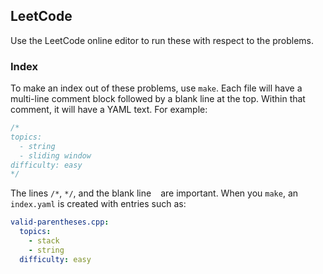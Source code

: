 ## LeetCode

Use the LeetCode online editor to run these with respect to the problems.

### Index

To make an index out of these problems, use `make`. Each file will have a multi-line comment block followed by a blank line at the top. Within that comment, it will have a YAML text. For example:

```C
/*
topics:
  - string
  - sliding window
difficulty: easy
*/

```

The lines `/*`, `*/`, and the blank line ` ` are important. When you `make`, an `index.yaml` is created with entries such as:

```YAML
valid-parentheses.cpp:
  topics:
    - stack
    - string
  difficulty: easy
```
